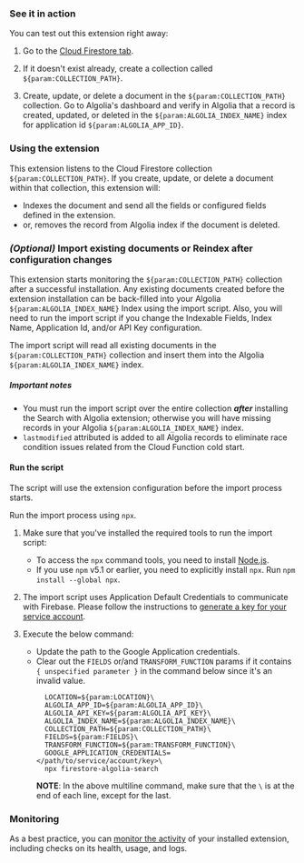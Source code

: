### See it in action

You can test out this extension right away:

1.  Go to the [Cloud Firestore tab](https://console.firebase.google.com/project/${param:PROJECT_ID}/database/firestore/data).

1.  If it doesn't exist already, create a collection called `${param:COLLECTION_PATH}`.

1.  Create, update, or delete a document in the `${param:COLLECTION_PATH}` collection.  Go to Algolia's dashboard and verify in Algolia that a record is created, updated, or deleted in the `${param:ALGOLIA_INDEX_NAME}` index for application id `${param:ALGOLIA_APP_ID}`.

### Using the extension

This extension listens to the Cloud Firestore collection `${param:COLLECTION_PATH}`. If you create, update, or delete a document within that collection, this extension will:

- Indexes the document and send all the fields or configured fields defined in the extension.
- or, removes the record from Algolia index if the document is deleted.

### _(Optional)_ Import existing documents or Reindex after configuration changes
This extension starts monitoring the `${param:COLLECTION_PATH}` collection after a successful installation. Any existing documents created before the extension installation can be back-filled into your Algolia `${param:ALGOLIA_INDEX_NAME}` Index using the import script.  Also, you will need to run the import script if you change the Indexable Fields, Index Name, Application Id, and/or API Key configuration.

The import script will read all existing documents in the `${param:COLLECTION_PATH}` collection and insert them into the Algolia `${param:ALGOLIA_INDEX_NAME}` index.

##### Important notes

- You must run the import script over the entire collection **_after_** installing the Search with Algolia extension; otherwise you will have missing records in your Algolia `${param:ALGOLIA_INDEX_NAME}` index.
- `lastmodified` attributed is added to all Algolia records to eliminate race condition issues related from the Cloud Function cold start.

#### Run the script

The script will use the extension configuration before the import process starts.

Run the import process using `npx`.

1.  Make sure that you've installed the required tools to run the import script:
    - To access the `npx` command tools, you need to install [Node.js](https://www.nodejs.org/).
    - If you use `npm` v5.1 or earlier, you need to explicitly install `npx`. Run `npm install --global npx`.

1.  The import script uses Application Default Credentials to communicate with Firebase.
    Please follow the instructions to [generate a key for your service account](https://firebase.google.com/docs/admin/setup#initialize-sdk).

1.  Execute the below command:
    - Update the path to the Google Application credentials.
    - Clear out the `FIELDS` or/and `TRANSFORM_FUNCTION` params if it contains `{ unspecified parameter }` in the command below since it's an invalid value.
      ```
        LOCATION=${param:LOCATION}\
        ALGOLIA_APP_ID=${param:ALGOLIA_APP_ID}\
        ALGOLIA_API_KEY=${param:ALGOLIA_API_KEY}\
        ALGOLIA_INDEX_NAME=${param:ALGOLIA_INDEX_NAME}\
        COLLECTION_PATH=${param:COLLECTION_PATH}\
        FIELDS=${param:FIELDS}\
        TRANSFORM_FUNCTION=${param:TRANSFORM_FUNCTION}\
        GOOGLE_APPLICATION_CREDENTIALS=</path/to/service/account/key>\
        npx firestore-algolia-search
      ```
      **NOTE**: In the above multiline command, make sure that the `\` is at the end of each line, except for the last.
### Monitoring

As a best practice, you can [monitor the activity](https://firebase.google.com/docs/extensions/manage-installed-extensions#monitor) of your installed extension, including checks on its health, usage, and logs.
